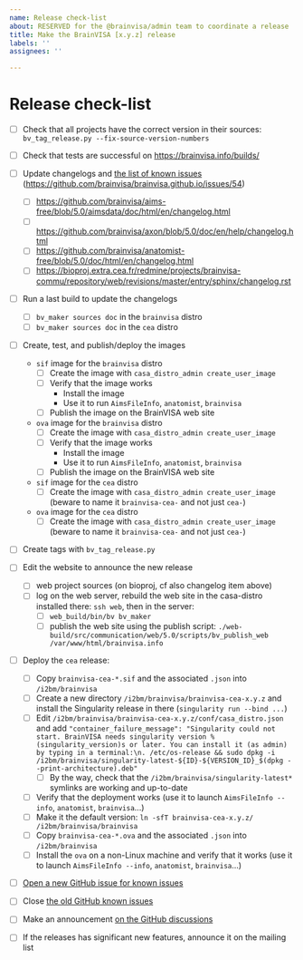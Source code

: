 ```yaml
---
name: Release check-list
about: RESERVED for the @brainvisa/admin team to coordinate a release
title: Make the BrainVISA [x.y.z] release
labels: ''
assignees: ''

---
```


# Release check-list

- [ ] Check that all projects have the correct version in their sources: `bv_tag_release.py --fix-source-version-numbers`

- [ ] Check that tests are successful on https://brainvisa.info/builds/

- [ ] Update changelogs and [the list of known issues](https://github.com/brainvisa/brainvisa.github.io/issues?q=%22Known+issues+of+BrainVISA%22+is%3Aissue+is%3Aopen) (https://github.com/brainvisa/brainvisa.github.io/issues/54)
  - [ ] https://github.com/brainvisa/aims-free/blob/5.0/aimsdata/doc/html/en/changelog.html
  - [ ] https://github.com/brainvisa/axon/blob/5.0/doc/en/help/changelog.html
  - [ ] https://github.com/brainvisa/anatomist-free/blob/5.0/doc/html/en/changelog.html
  - [ ] https://bioproj.extra.cea.fr/redmine/projects/brainvisa-commu/repository/web/revisions/master/entry/sphinx/changelog.rst

- [ ] Run a last build to update the changelogs 
  - [ ] `bv_maker sources doc` in the `brainvisa` distro
  - [ ] `bv_maker sources doc` in the `cea` distro

- [ ] Create, test, and publish/deploy the images
  - `sif` image for the `brainvisa` distro
    - [ ] Create the image with `casa_distro_admin create_user_image`
    - [ ] Verify that the image works
      - Install the image
      - Use it to run `AimsFileInfo`, `anatomist`, `brainvisa`
    - [ ] Publish the image on the BrainVISA web site

  - `ova` image for the `brainvisa` distro
    - [ ] Create the image with `casa_distro_admin create_user_image`
    - [ ] Verify that the image works
      - Install the image
      - Use it to run `AimsFileInfo`, `anatomist`, `brainvisa`
    - [ ] Publish the image on the BrainVISA web site

  - `sif` image for the `cea` distro
    - [ ] Create the image with `casa_distro_admin create_user_image` (beware to name it `brainvisa-cea-` and not just `cea-`)

  - `ova` image for the `cea` distro
    - [ ] Create the image with `casa_distro_admin create_user_image` (beware to name it `brainvisa-cea-` and not just `cea-`)

- [ ] Create tags with `bv_tag_release.py`

- [ ] Edit the website to announce the new release
  - [ ] web project sources (on bioproj, cf also changelog item above)
  - [ ] log on the web server, rebuild the web site in the casa-distro installed there: `ssh web`, then in the server:
    - [ ] `web_build/bin/bv bv_maker`
    - [ ] publish the web site using the publish script: `./web-build/src/communication/web/5.0/scripts/bv_publish_web /var/www/html/brainvisa.info`

- [ ] Deploy the `cea` release:
  - [ ] Copy `brainvisa-cea-*.sif` and the associated `.json` into `/i2bm/brainvisa`
  - [ ] Create a new directory `/i2bm/brainvisa/brainvisa-cea-x.y.z` and install the Singularity release in there (`singularity run --bind ...`)
  - [ ] Edit `/i2bm/brainvisa/brainvisa-cea-x.y.z/conf/casa_distro.json` and add `"container_failure_message": "Singularity could not start. BrainVISA needs singularity version %(singularity_version)s or later. You can install it (as admin) by typing in a terminal:\n. /etc/os-release && sudo dpkg -i /i2bm/brainvisa/singularity-latest-${ID}-${VERSION_ID}_$(dpkg --print-architecture).deb"`
    - [ ] By the way, check that the `/i2bm/brainvisa/singularity-latest*` symlinks are working and up-to-date
  - [ ] Verify that the deployment works (use it to launch `AimsFileInfo --info`, `anatomist`, `brainvisa`...)
  - [ ] Make it the default version: `ln -sfT brainvisa-cea-x.y.z/ /i2bm/brainvisa/brainvisa`
  - [ ] Copy `brainvisa-cea-*.ova` and the associated `.json` into `/i2bm/brainvisa`
  - [ ] Install the `ova` on a non-Linux machine and verify that it works (use it to launch `AimsFileInfo --info`, `anatomist`, `brainvisa`...)

- [ ] [Open a new GitHub issue for known issues](https://github.com/brainvisa/brainvisa.github.io/issues/new?template=known-issues-of-a-brainvisa-release.md&title=Known+issues+for+BrainVISA+x.y.z)

- [ ] Close [the old GitHub known issues](https://github.com/brainvisa/brainvisa.github.io/issues?q=%22Known+issues+of+BrainVISA%22+is%3Aissue+is%3Aopen)

- [ ] Make an announcement [on the GitHub discussions](https://github.com/brainvisa/brainvisa.github.io/discussions/new)

- [ ] If the releases has significant new features, announce it on the mailing list
